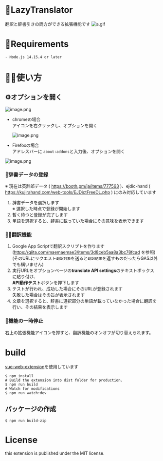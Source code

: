 # 📙LazyTranslator

翻訳と辞書引きの両方ができる拡張機能です
![a.gif](https://qiita-image-store.s3.ap-northeast-1.amazonaws.com/0/264764/01356cc8-faf4-0e00-b2ec-88ca96aed2c5.gif)

# 📝Requirements
```
- Node.js 14.15.4 or later
```

# 👩‍🏫使い方

## ⚙️オプションを開く

![image.png](https://qiita-image-store.s3.ap-northeast-1.amazonaws.com/0/264764/906e8156-416f-8907-1a80-689d68ba33e3.png)

- chromeの場合  
アイコンを右クリックし、オプションを開く  

  ![image.png](https://qiita-image-store.s3.ap-northeast-1.amazonaws.com/0/264764/33fd33ae-7f2b-9e0d-cd78-4e3da9cf911b.png)
  
- Firefoxの場合  
アドレスバーに `about:addons`と入力後、オプションを開く  

![image.png](https://qiita-image-store.s3.ap-northeast-1.amazonaws.com/0/264764/06e2c2ec-320a-db1d-98ff-9af54de18e69.png)

### 📖辞書データの登録

※ 現在は英辞郎データ ( https://booth.pm/ja/items/777563 )、ejdic-hand ( https://kujirahand.com/web-tools/EJDictFreeDL.php ) にのみ対応しています

1. 辞書データを選択します  
   ※ 選択した時点で登録が開始します
2. 暫く待つと登録が完了します  
3. 単語を選択すると、辞書に載っていた場合にその意味を表示できます

### 🏳️‍🌈翻訳機能


1. Google App Scriptで翻訳スクリプトを作ります(https://qiita.com/maemaemae3/items/3d8ceb5aa8a3bc78fcad を参照)
   (そのURLにリクエスト`翻訳対象`を送ると`翻訳結果`を返すものだったらGAS以外でも構いません)
2. 実行URLをオプションページの**translate API settings**のテキストボックスに貼り付け、  
   **API動作テスト**ボタンを押下します
3. テストが行われ、成功した場合にそのURLが登録されます  
   失敗した場合はその旨が表示されます
4. 文章を選択すると、辞書に選択部分の単語が載っていなかった場合に翻訳を行い、その結果を表示します  

### 🛑機能の一時停止
右上の拡張機能アイコンを押すと、翻訳機能のオンオフが切り替えられます。

# build

[vue-web-extension](https://github.com/Kocal/vue-web-extension)を使用しています

```shell
$ npm install
# Build the extension into dist folder for production.
$ npm run build
# Watch for modifications
$ npm run watch:dev
```

## パッケージの作成

```shell
$ npm run build-zip
```

# License

this extension is published under the MIT license.
